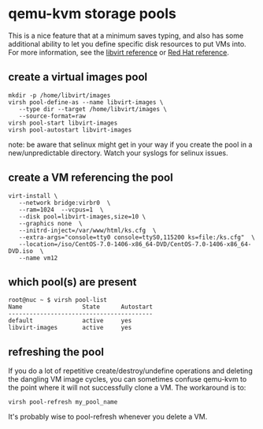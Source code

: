 # qemu-kvm storage pools

This is a nice feature that at a minimum saves typing, and also has some additional ability to let you define specific disk resources to put VMs into. For more information, see the [libvirt reference](https://libvirt.org/storage.html) or [Red Hat reference](https://access.redhat.com/documentation/en-US/Red_Hat_Enterprise_Linux/6/html/Virtualization_Administration_Guide/chap-Virtualization_Administration_Guide-Storage_Pools-Storage_Pools.html#sect-Virtualization-Storage_Pools-Creating-Dedicated_Disk_Devices).

## create a virtual images pool
    mkdir -p /home/libvirt/images
    virsh pool-define-as --name libvirt-images \
       --type dir --target /home/libvirt/images \
       --source-format=raw
    virsh pool-start libvirt-images
    virsh pool-autostart libvirt-images

note: be aware that selinux might get in your way if you create the pool in a new/unpredictable directory.  Watch your syslogs for selinux issues.


## create a VM referencing the pool

    virt-install \
       --network bridge:virbr0  \
       --ram=1024  --vcpus=1  \
       --disk pool=libvirt-images,size=10 \
       --graphics none  \
       --initrd-inject=/var/www/html/ks.cfg  \
       --extra-args="console=tty0 console=ttyS0,115200 ks=file:/ks.cfg"  \
       --location=/iso/CentOS-7.0-1406-x86_64-DVD/CentOS-7.0-1406-x86_64-DVD.iso  \
       --name vm12

## which pool(s) are present
```
root@nuc ~ $ virsh pool-list
Name                 State      Autostart
-----------------------------------------
default              active     yes
libvirt-images       active     yes
```

## refreshing the pool
If you do a lot of repetitive create/destroy/undefine operations and deleting the dangling VM image cycles, you can sometimes confuse qemu-kvm to the point where it will not successfully clone a VM.  The workaround is to:

```virsh pool-refresh my_pool_name```

It's probably wise to pool-refresh whenever you delete a VM.

